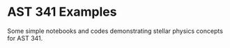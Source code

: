 # AST 341 Examples

Some simple notebooks and codes demonstrating stellar physics concepts for AST 341.
